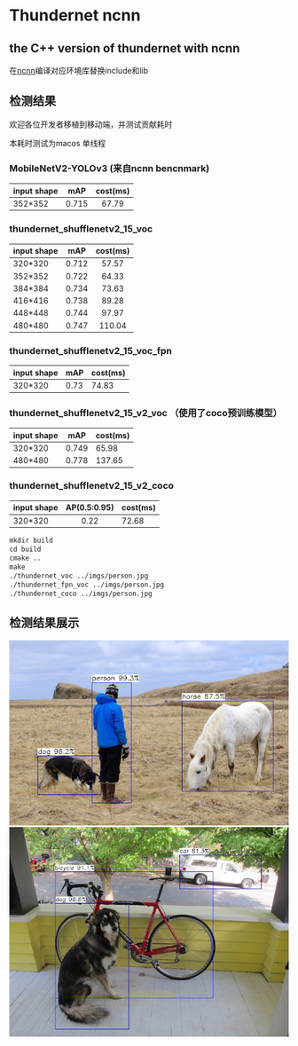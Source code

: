 # Thundernet ncnn

## the C++ version of thundernet with ncnn

在[ncnn](https://github.com/Tencent/ncnn)编译对应环境库替换include和lib



## 检测结果
欢迎各位开发者移植到移动端，并测试贡献耗时

本耗时测试为macos 单线程

### MobileNetV2-YOLOv3 (来自ncnn bencnmark)

|  input   shape           |      mAP      |  cost(ms)   
|--------------------|:-------------:|:-------------:|
| 352*352         | 0.715            |       67.79      |

### thundernet_shufflenetv2_15_voc

|  input   shape           |      mAP      |  cost(ms)   
|--------------------|:-------------:|:-------------:|
| 320*320         | 0.712            |     57.57        | 
| 352*352         | 0.722           |   64.33        | 
| 384*384         | 0.734            |  73.63            | 
| 416*416         | 0.738           |  89.28        | 
| 448*448         | 0.744           |  97.97           | 
| 480*480         | 0.747           |  110.04           | 


### thundernet_shufflenetv2_15_voc_fpn

|  input   shape           |      mAP      |   cost(ms)  | 
|--------------------|:-------------|:-------------|  
| 320*320         | 0.73            |  74.83      | 


### thundernet_shufflenetv2_15_v2_voc （使用了coco预训练模型）

 input   shape           |      mAP      |    cost(ms)  | 
|--------------------|:-------------:|:-------------|  
| 320*320         | 0.749            | 65.98      | 
| 480*480         | 0.778            | 137.65        | 


### thundernet_shufflenetv2_15_v2_coco

|  input   shape           |      AP(0.5:0.95)      |   cost(ms)  |    
|--------------------|:-------------:|:-------------|  
| 320*320         | 0.22            | 72.68      | 


```
mkdir build
cd build 
cmake ..
make 
./thundernet_voc ../imgs/person.jpg
./thundernet_fpn_voc ../imgs/person.jpg
./thundernet_coco ../imgs/person.jpg
```

## 检测结果展示
![avatar](imgs/person_res.jpg)
![avatar](imgs/dog_res.jpg)


